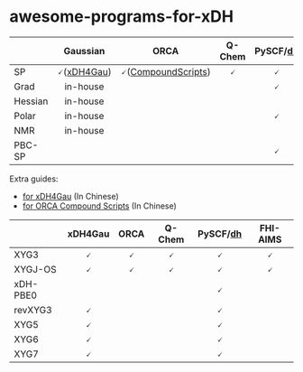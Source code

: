 # awesome-programs-for-xDH

| | Gaussian | ORCA | Q-Chem | PySCF/[dh](https://github.com/ajz34/dh) | FHI-AIMS |
| --- | :---: | :---: | :---: | :---: | :---: |
| SP | 🗸([xDH4Gau](https://github.com/igor-1982/xDH4Gau)) | 🗸([CompoundScripts](https://github.com/ORCAQuantumChemistry/CompoundScripts/tree/main/UserContributed/XYG3TypeDoubleHybrids)) | 🗸 | 🗸 |  🗸  |
| Grad |in-house | | | 🗸 | |
| Hessian |in-house | | | | |
| Polar | in-house | | |  🗸 | |
| NMR | in-house | | |  | |
| PBC-SP | | | |🗸 |  🗸 |

Extra guides:
* [for xDH4Gau](https://mp.weixin.qq.com/s/sLfcQUc7MqXBefM3fhD2kw) (In Chinese)
* [for ORCA Compound Scripts](https://mp.weixin.qq.com/s/BWW1JCwlbEnioHN2TX910g) (In Chinese)

| | xDH4Gau | ORCA | Q-Chem | PySCF/[dh](https://github.com/ajz34/dh) | FHI-AIMS |
| --- | :---: | :---: | :---: | :---: | :---: |
| XYG3 | 🗸 | 🗸 | 🗸 | 🗸 |  🗸  |
| XYGJ-OS | 🗸 | 🗸|🗸 | 🗸 | 🗸 |
| xDH-PBE0 | | | |🗸 | |
| revXYG3 |🗸 | | |🗸 | |
| XYG5 |🗸 | | |🗸 | |
| XYG6 |🗸 | | |🗸 | |
| XYG7 |🗸 | | | 🗸| |
